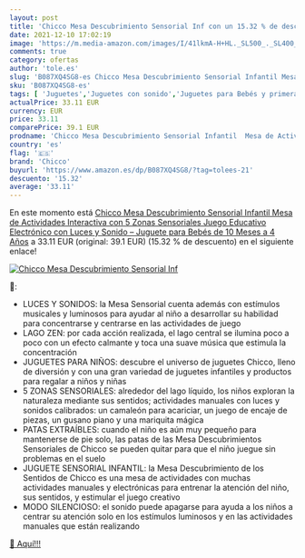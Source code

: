 ```yaml
---
layout: post
title: 'Chicco Mesa Descubrimiento Sensorial Inf con un 15.32 % de descuento'
date: 2021-12-10 17:02:19
image: 'https://m.media-amazon.com/images/I/41lkmA-H+HL._SL500_._SL400_.jpg'
comments: true
category: ofertas
author: 'tole.es'
slug: 'B087XQ4SG8-es Chicco Mesa Descubrimiento Sensorial Infantil Mesa de...'
sku: 'B087XQ4SG8-es'
tags: [ 'Juguetes','Juguetes con sonido','Juguetes para Bebés y primera infancia','Juguetes y juegos','bebés','chicco', ]
actualPrice: 33.11 EUR
currency: EUR
price: 33.11
comparePrice: 39.1 EUR
prodname: 'Chicco Mesa Descubrimiento Sensorial Infantil  Mesa de Actividades Interactiva con 5 Zonas Sensoriales  Juego Educativo Electrónico con Luces y Sonido – Juguete para Bebés de 10 Meses a 4 Años'
country: 'es'
flag: '🇪🇸'
brand: 'Chicco'
buyurl: 'https://www.amazon.es/dp/B087XQ4SG8/?tag=tolees-21'
descuento: '15.32'
average: '33.11'
---
```


En este momento está [Chicco Mesa Descubrimiento Sensorial Infantil  Mesa de Actividades Interactiva con 5 Zonas Sensoriales  Juego Educativo Electrónico con Luces y Sonido – Juguete para Bebés de 10 Meses a 4 Años](https://www.amazon.es/dp/B087XQ4SG8/?tag=tolees-21) a 33.11 EUR (original: 39.1 EUR) (15.32 %  de descuento) en el siguiente enlace!

[![Chicco Mesa Descubrimiento Sensorial Inf](https://m.media-amazon.com/images/I/41lkmA-H+HL._SL500_._SL400_.jpg)](https://www.amazon.es/dp/B087XQ4SG8/?tag=tolees-21)

🔎:

- LUCES Y SONIDOS: la Mesa Sensorial cuenta además con estímulos musicales y luminosos para ayudar al niño a desarrollar su habilidad para concentrarse y centrarse en las actividades de juego
- LAGO ZEN: por cada acción realizada, el lago central se ilumina poco a poco con un efecto calmante y toca una suave música que estimula la concentración
- JUGUETES PARA NIÑOS: descubre el universo de juguetes Chicco, lleno de diversión y con una gran variedad de juguetes infantiles y productos para regalar a niños y niñas
- 5 ZONAS SENSORIALES: alrededor del lago líquido, los niños exploran la naturaleza mediante sus sentidos; actividades manuales con luces y sonidos calibrados: un camaleón para acariciar, un juego de encaje de piezas, un gusano piano y una mariquita mágica
- PATAS EXTRAÍBLES: cuando el niño es aún muy pequeño para mantenerse de pie solo, las patas de las Mesa Descubrimientos Sensoriales de Chicco se pueden quitar para que el niño juegue sin problemas en el suelo
- JUGUETE SENSORIAL INFANTIL: la Mesa Descubrimiento de los Sentidos de Chicco es una mesa de actividades con muchas actividades manuales y electrónicas para entrenar la atención del niño, sus sentidos, y estimular el juego creativo
- MODO SILENCIOSO: el sonido puede apagarse para ayuda a los niños a centrar su atención solo en los estímulos luminosos y en las actividades manuales que están realizando

[🛒 Aquí!!!](https://www.amazon.es/dp/B087XQ4SG8/?tag=tolees-21)
